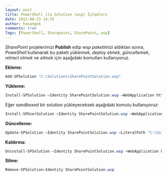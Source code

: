 ```yaml
---
layout: post
title: PowerShell ile Solution (wsp) İşlemleri
date: 2013-08-23 14:35
author: hasangok
comments: true
Tags: [PowerShell, Sharepoint, SharePoint, wsp]
---
```

*SharePoint* projelerimizi **Publish** edip *wsp paketi*mizi aldıktan sonra, *PoweShell* kullanarak bu paketi *yüklemek*, *deploy etmek*, *güncellemek*, *retract etmek* ve *silmek* için aşağıdaki komutları kullanıyoruz.

**Ekleme:**
```powershell
Add-SPSolution "C:\Solutions\SharePointSolution.wsp"
```
**Yükleme:**
```powershell
Install-SPSolution –Identity SharePointSolution.wsp –WebApplication http://url –GACDeployment
```
Eğer *sandboxed* bir solution yükleyeceksek aşağıdaki komutu kullanıyoruz:
```powershell
Install-SPUserSolution –Identity SharePointSolution.wsp –WebApplication http://url –GACDeployment
```
**Güncelleme:**
```powershell
Update-SPSolution –Identity SharePointSolution.wsp –LiteralPath "C:\Solutions\SharePointSolution.wsp" –GacDeployment
```
**Kaldırma:**
```powershell
Uninstall-SPSolution –Identity SharePointSolution.wsp –WebApplication http://url
```
**Silme:**
```powershell
Remove-SPSolution–Identity SharePointSolution.wsp
```